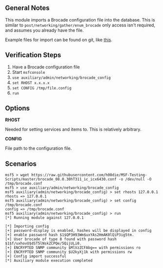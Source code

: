 ## General Notes

This module imports a Brocade configuration file into the database.
This is similar to `post/networking/gather/enum_brocade` only access isn't required,
and assumes you already have the file.

Example files for import can be found on git, like [this](https://raw.githubusercontent.com/h00die/MSF-Testing-Scripts/master/brocade_08.0.30hT311_ic_icx6430.conf).

## Verification Steps

1. Have a Brocade configuration file
2. Start `msfconsole`
3. `use auxiliary/admin/networking/brocade_config`
4. `set RHOST x.x.x.x`
5. `set CONFIG /tmp/file.config`
6. `run`

## Options

  **RHOST**

  Needed for setting services and items to.  This is relatively arbitrary.

  **CONFIG**

  File path to the configuration file.

## Scenarios

```
msf5 > wget https://raw.githubusercontent.com/h00die/MSF-Testing-Scripts/master/brocade_08.0.30hT311_ic_icx6430.conf -o /dev/null -O /tmp/brocade.conf
msf5 > use auxiliary/admin/networking/brocade_config
msf5 auxiliary(admin/networking/brocade_config) > set rhosts 127.0.0.1
rhosts => 127.0.0.1
msf5 auxiliary(admin/networking/brocade_config) > set config /tmp/brocade.conf
config => /tmp/brocade.conf
msf5 auxiliary(admin/networking/brocade_config) > run
[*] Running module against 127.0.0.1

[*] Importing config
[+] password-display is enabled, hashes will be displayed in config
[+] enable password hash $1$QP3H93Wm$uxYAs2HmAK0lQiP3ig5tm.
[+] User brocade of type 8 found with password hash $1$f/uxhovU$dST5lNskZCPQe/5QijULi0.
[+] ENCRYPTED SNMP community $MlVzZCFAbg== with permissions ro
[+] ENCRYPTED SNMP community $U2kyXj1k with permissions rw
[+] Config import successful
[*] Auxiliary module execution completed
```


